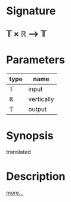 # Signature
## 𝕋 × ℝ ⟶ 𝕋

# Parameters

| type | name |
|------|------|
|𝕋|input|
|ℝ|vertically|
|𝕋|output|

# Synopsis
translated

# Description

[more...](https://en.wikipedia.org/wiki/Translation_(geometry))